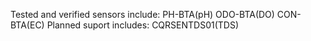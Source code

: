 Tested and verified sensors include:
PH-BTA(pH)
ODO-BTA(DO)
CON-BTA(EC)
Planned suport includes:
CQRSENTDS01(TDS)
